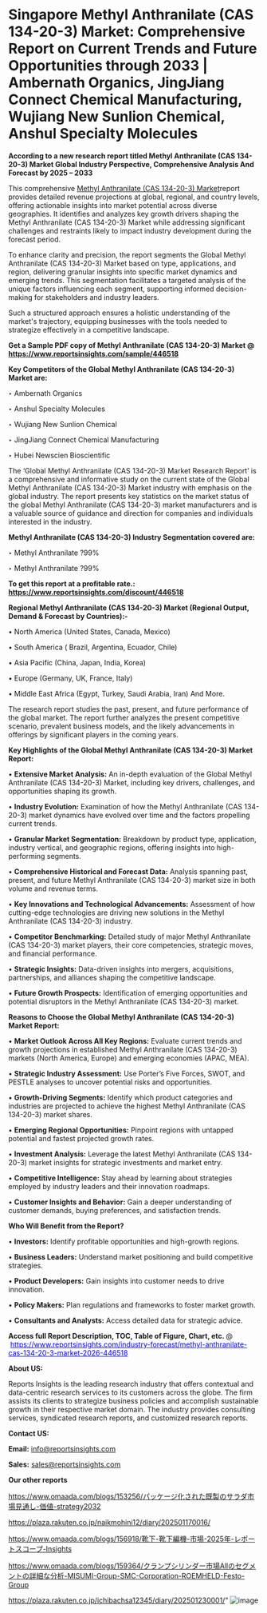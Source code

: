 # Singapore Methyl Anthranilate (CAS 134-20-3) Market: Comprehensive Report on Current Trends and Future Opportunities through 2033 | Ambernath Organics, JingJiang Connect Chemical Manufacturing, Wujiang New Sunlion Chemical, Anshul Specialty Molecules

<strong>According to a new research report titled Methyl Anthranilate (CAS 134-20-3) Market Global Industry Perspective, Comprehensive Analysis And Forecast by 2025 – 2033</strong>

This comprehensive <a href=https://www.reportsinsights.com/sample/446518>Methyl Anthranilate (CAS 134-20-3) Market</a>report provides detailed revenue projections at global, regional, and country levels, offering actionable insights into market potential across diverse geographies. It identifies and analyzes key growth drivers shaping the Methyl Anthranilate (CAS 134-20-3) Market while addressing significant challenges and restraints likely to impact industry development during the forecast period.

To enhance clarity and precision, the report segments the Global Methyl Anthranilate (CAS 134-20-3) Market based on type, applications, and region, delivering granular insights into specific market dynamics and emerging trends. This segmentation facilitates a targeted analysis of the unique factors influencing each segment, supporting informed decision-making for stakeholders and industry leaders.

Such a structured approach ensures a holistic understanding of the market's trajectory, equipping businesses with the tools needed to strategize effectively in a competitive landscape.

<strong>Get a Sample PDF copy of Methyl Anthranilate (CAS 134-20-3) Market </strong><strong>@<a href=https://www.reportsinsights.com/sample/446518 style=color:#0000ff;> https://www.reportsinsights.com/sample/446518</a></strong></font>

<strong>Key Competitors of the Global Methyl Anthranilate (CAS 134-20-3) Market are:</strong>

‣ Ambernath Organics

‣ Anshul Specialty Molecules

‣ Wujiang New Sunlion Chemical

‣ JingJiang Connect Chemical Manufacturing

‣ Hubei Newscien Bioscientific

The ‘Global Methyl Anthranilate (CAS 134-20-3) Market Research Report’ is a comprehensive and informative study on the current state of the Global Methyl Anthranilate (CAS 134-20-3) Market industry with emphasis on the global industry. The report presents key statistics on the market status of the global Methyl Anthranilate (CAS 134-20-3) market manufacturers and is a valuable source of guidance and direction for companies and individuals interested in the industry.

<strong>Methyl Anthranilate (CAS 134-20-3) Industry Segmentation covered are:</strong>

‣ Methyl Anthranilate ?99%

‣ Methyl Anthranilate ?99%

<strong>To get this report at a profitable rate.: <a href=https://www.reportsinsights.com/discount/446518 style=color:#0000ff;>https://www.reportsinsights.com/discount/446518</a></strong></font>

<strong>Regional Methyl Anthranilate (CAS 134-20-3) Market (Regional Output, Demand &amp; Forecast by Countries):-</strong>

• North America (United States, Canada, Mexico)

• South America ( Brazil, Argentina, Ecuador, Chile)

• Asia Pacific (China, Japan, India, Korea)

• Europe (Germany, UK, France, Italy)

• Middle East Africa (Egypt, Turkey, Saudi Arabia, Iran) And More.

The research report studies the past, present, and future performance of the global market. The report further analyzes the present competitive scenario, prevalent business models, and the likely advancements in offerings by significant players in the coming years.

<strong>Key Highlights of the Global Methyl Anthranilate (CAS 134-20-3) Market Report:</strong>

• <strong>Extensive Market Analysis:</strong> An in-depth evaluation of the Global Methyl Anthranilate (CAS 134-20-3) Market, including key drivers, challenges, and opportunities shaping its growth.

• <strong>Industry Evolution:</strong> Examination of how the Methyl Anthranilate (CAS 134-20-3) market dynamics have evolved over time and the factors propelling current trends.

• <strong>Granular Market Segmentation:</strong> Breakdown by product type, application, industry vertical, and geographic regions, offering insights into high-performing segments.

• <strong>Comprehensive Historical and Forecast Data:</strong> Analysis spanning past, present, and future Methyl Anthranilate (CAS 134-20-3) market size in both volume and revenue terms.

• <strong>Key Innovations and Technological Advancements:</strong> Assessment of how cutting-edge technologies are driving new solutions in the Methyl Anthranilate (CAS 134-20-3) industry.

• <strong>Competitor Benchmarking:</strong> Detailed study of major Methyl Anthranilate (CAS 134-20-3) market players, their core competencies, strategic moves, and financial performance.

• <strong>Strategic Insights:</strong> Data-driven insights into mergers, acquisitions, partnerships, and alliances shaping the competitive landscape.

• <strong>Future Growth Prospects:</strong> Identification of emerging opportunities and potential disruptors in the Methyl Anthranilate (CAS 134-20-3) market.

<strong>Reasons to Choose the Global Methyl Anthranilate (CAS 134-20-3) Market Report:</strong>

• <strong>Market Outlook Across All Key Regions:</strong> Evaluate current trends and growth projections in established Methyl Anthranilate (CAS 134-20-3) markets (North America, Europe) and emerging economies (APAC, MEA).

• <strong>Strategic Industry Assessment:</strong> Use Porter’s Five Forces, SWOT, and PESTLE analyses to uncover potential risks and opportunities.

• <strong>Growth-Driving Segments:</strong> Identify which product categories and industries are projected to achieve the highest Methyl Anthranilate (CAS 134-20-3) market shares.

• <strong>Emerging Regional Opportunities:</strong> Pinpoint regions with untapped potential and fastest projected growth rates.

• <strong>Investment Analysis:</strong> Leverage the latest Methyl Anthranilate (CAS 134-20-3) market insights for strategic investments and market entry.

• <strong>Competitive Intelligence:</strong> Stay ahead by learning about strategies employed by industry leaders and their innovation roadmaps.

• <strong>Customer Insights and Behavior:</strong> Gain a deeper understanding of customer demands, buying preferences, and satisfaction trends.

<strong>Who Will Benefit from the Report?</strong>

• <strong>Investors:</strong> Identify profitable opportunities and high-growth regions.

• <strong>Business Leaders:</strong> Understand market positioning and build competitive strategies.

• <strong>Product Developers:</strong> Gain insights into customer needs to drive innovation.

• <strong>Policy Makers:</strong> Plan regulations and frameworks to foster market growth.

• <strong>Consultants and Analysts:</strong> Access detailed data for strategic advice.
</ul>
<strong>Access full Report Description, TOC, Table of Figure, Chart, etc. </strong>@  <a href=https://www.reportsinsights.com/industry-forecast/methyl-anthranilate-cas-134-20-3-market-2026-446518 style=color:#0000ff;>https://www.reportsinsights.com/industry-forecast/methyl-anthranilate-cas-134-20-3-market-2026-446518</a></font>

<strong><strong>About US</strong>:</strong>

Reports Insights is the leading research industry that offers contextual and data-centric research services to its customers across the globe. The firm assists its clients to strategize business policies and accomplish sustainable growth in their respective market domain. The industry provides consulting services, syndicated research reports, and customized research reports.

<strong>Contact US:</strong>

<p class=""""><b>Email:</b> <a href=mailto:info@reportsinsights.com>info@reportsinsights.com</a></p>
<p class=""""><b>Sales:</b> <a href=mailto:sales@reportsinsights.com>sales@reportsinsights.com</a></p>

<strong>Our other reports</strong>

<a href=https://www.omaada.com/blogs/153256/パッケージ化された既製のサラダ市場見通し-価値-strategy2032>https://www.omaada.com/blogs/153256/パッケージ化された既製のサラダ市場見通し-価値-strategy2032</a>

<a href=https://plaza.rakuten.co.jp/naikmohini12/diary/202501170016/>https://plaza.rakuten.co.jp/naikmohini12/diary/202501170016/</a>

<a href=https://www.omaada.com/blogs/156918/靴下-靴下編機-市場-2025年-レポートスコープ-Insights>https://www.omaada.com/blogs/156918/靴下-靴下編機-市場-2025年-レポートスコープ-Insights</a>

<a href=https://www.omaada.com/blogs/159364/クランプシリンダー市場Allのセグメントの詳細な分析-MISUMI-Group-SMC-Corporation-ROEMHELD-Festo-Group>https://www.omaada.com/blogs/159364/クランプシリンダー市場Allのセグメントの詳細な分析-MISUMI-Group-SMC-Corporation-ROEMHELD-Festo-Group</a>

<a href=https://plaza.rakuten.co.jp/ichibachsa12345/diary/202501230001/>https://plaza.rakuten.co.jp/ichibachsa12345/diary/202501230001/</a>"
![image](https://github.com/user-attachments/assets/faecff75-d3d6-4ecc-ad61-7a2e21700656)
